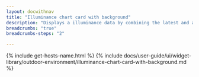 ```yaml
---
layout: docwithnav
title: "Illuminance chart card with background"
description: "Displays a illuminance data by combining the latest and aggregated values with the background image and optional simplified chart."
breadcrumbs: "true"
breadcrumbs-steps: "2"

---
```

{% include get-hosts-name.html %}
{% include docs/user-guide/ui/widget-library/outdoor-environment/illuminance-chart-card-with-background.md %}
